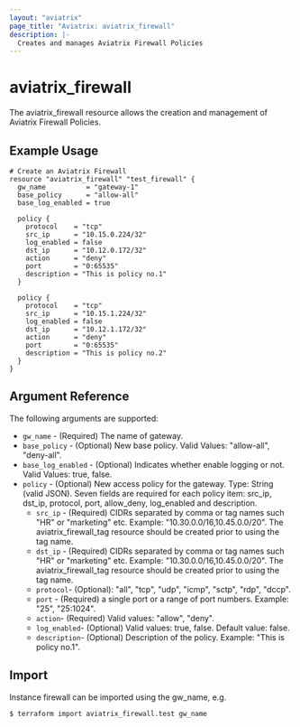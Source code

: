 ```yaml
---
layout: "aviatrix"
page_title: "Aviatrix: aviatrix_firewall"
description: |-
  Creates and manages Aviatrix Firewall Policies
---
```


# aviatrix_firewall

The aviatrix_firewall resource allows the creation and management of Aviatrix Firewall Policies.

## Example Usage

```hcl
# Create an Aviatrix Firewall
resource "aviatrix_firewall" "test_firewall" {
  gw_name          = "gateway-1"
  base_policy      = "allow-all"
  base_log_enabled = true
  
  policy {
    protocol    = "tcp"
    src_ip      = "10.15.0.224/32"
    log_enabled = false
    dst_ip      = "10.12.0.172/32"
    action      = "deny"
    port        = "0:65535"
    description = "This is policy no.1"
  }
  
  policy {
    protocol    = "tcp"
    src_ip      = "10.15.1.224/32"
    log_enabled = false
    dst_ip      = "10.12.1.172/32"
    action      = "deny"
    port        = "0:65535"
    description = "This is policy no.2"
  }
}
```

## Argument Reference

The following arguments are supported:

* `gw_name` - (Required) The name of gateway.
* `base_policy` - (Optional) New base policy. Valid Values: "allow-all", "deny-all".
* `base_log_enabled` - (Optional) Indicates whether enable logging or not. Valid Values: true, false.
* `policy` - (Optional) New access policy for the gateway. Type: String (valid JSON). Seven fields are required for each policy item: src_ip, dst_ip, protocol, port, allow_deny, log_enabled and description. 
  * `src_ip` - (Required) CIDRs separated by comma or tag names such "HR" or "marketing" etc. Example: "10.30.0.0/16,10.45.0.0/20". The aviatrix_firewall_tag resource should be created prior to using the tag name.
  * `dst_ip` - (Required) CIDRs separated by comma or tag names such "HR" or "marketing" etc. Example: "10.30.0.0/16,10.45.0.0/20". The aviatrix_firewall_tag resource should be created prior to using the tag name.
  * `protocol`- (Optional): "all", "tcp", "udp", "icmp", "sctp", "rdp", "dccp".
  * `port` - (Required) a single port or a range of port numbers. Example: "25", "25:1024".
  * `action`- (Required) Valid values: "allow", "deny".
  * `log_enabled`- (Optional) Valid values: true, false. Default value: false.
  * `description`- (Optional) Description of the policy. Example: "This is policy no.1".

## Import

Instance firewall can be imported using the gw_name, e.g.

```
$ terraform import aviatrix_firewall.test gw_name
```
